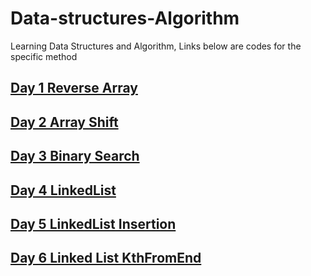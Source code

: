 #  Data-structures-Algorithm
 Learning Data Structures and Algorithm, Links below are codes for the specific method
 
 

## [Day 1 Reverse Array](https://github.com/jun383914/Data-Structure-and-algorithm/blob/master/ReverseArray/ReverseArray/Program.cs)
## [Day 2 Array Shift](https://github.com/jun383914/Data-Structure-and-algorithm/blob/master/ShiftArray/ShiftArray/ShiftArray/Program.cs)
## [Day 3 Binary Search](https://github.com/jun383914/Data-Structure-and-algorithm/tree/master/BinarySearch/BinarySearch/BinarySearch)
## [Day 4 LinkedList](https://github.com/jun383914/Data-Structure-and-algorithm/tree/master/LinkedList/LinkedList/LinkedList)
## [Day 5 LinkedList Insertion](https://github.com/jun383914/Data-Structure-and-algorithm/blob/master/LinkedList%20Insertion/Linkedlist%20Insertion/Linkedlist%20Insertion/Program.cs)
## [Day 6 Linked List KthFromEnd](https://github.com/jun383914/Data-Structure-and-algorithm/blob/master/LinkedList%20KthFromEnd/LinkedList%20KthFromEnd/LinkedList%20KthFromEnd/Program.cs)

